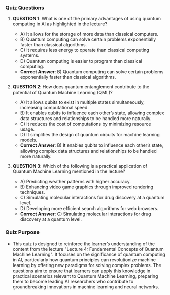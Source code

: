 ### Quiz Questions ###

1. **QUESTION 1**: What is one of the primary advantages of using quantum computing in AI as highlighted in the lecture?
   - A) It allows for the storage of more data than classical computers.
   - B) Quantum computing can solve certain problems exponentially faster than classical algorithms.
   - C) It requires less energy to operate than classical computing systems.
   - D) Quantum computing is easier to program than classical computing.
   - **Correct Answer**: B) Quantum computing can solve certain problems exponentially faster than classical algorithms.

2. **QUESTION 2**: How does quantum entanglement contribute to the potential of Quantum Machine Learning (QML)?
   - A) It allows qubits to exist in multiple states simultaneously, increasing computational speed.
   - B) It enables qubits to influence each other’s state, allowing complex data structures and relationships to be handled more naturally.
   - C) It reduces the cost of computations by minimizing resource usage.
   - D) It simplifies the design of quantum circuits for machine learning models.
   - **Correct Answer**: B) It enables qubits to influence each other’s state, allowing complex data structures and relationships to be handled more naturally.

3. **QUESTION 3**: Which of the following is a practical application of Quantum Machine Learning mentioned in the lecture?
   - A) Predicting weather patterns with higher accuracy.
   - B) Enhancing video game graphics through improved rendering techniques.
   - C) Simulating molecular interactions for drug discovery at a quantum level.
   - D) Developing more efficient search algorithms for web browsers.
   - **Correct Answer**: C) Simulating molecular interactions for drug discovery at a quantum level.

### Quiz Purpose ###
- This quiz is designed to reinforce the learner’s understanding of the content from the lecture "Lecture 4: Fundamental Concepts of Quantum Machine Learning". It focuses on the significance of quantum computing in AI, particularly how quantum principles can revolutionize machine learning by offering new paradigms for solving complex problems. The questions aim to ensure that learners can apply this knowledge in practical scenarios relevant to Quantum Machine Learning, preparing them to become leading AI researchers who contribute to groundbreaking innovations in machine learning and neural networks.